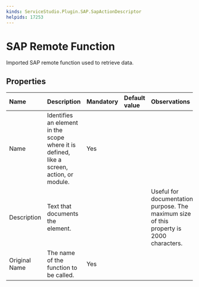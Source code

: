 ```yaml
---
kinds: ServiceStudio.Plugin.SAP.SapActionDescriptor
helpids: 17253
---
```


# SAP Remote Function

Imported SAP remote function used to retrieve data.

## Properties

| Name | Description | Mandatory | Default value | Observations |
| :--- | :--- | :--- | :--- | :--- |
| Name | Identifies an element in the scope where it is defined, like a screen, action, or module. | Yes |  |  |
| Description | Text that documents the element. |  |  | Useful for documentation purpose. The maximum size of this property is 2000 characters. |
| Original Name | The name of the function to be called. | Yes |  |  |

